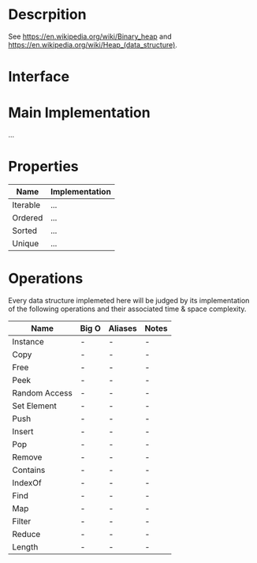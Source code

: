 # Descrpition

See https://en.wikipedia.org/wiki/Binary_heap and https://en.wikipedia.org/wiki/Heap_(data_structure).

# Interface

# Main Implementation

...

# Properties

| Name     | Implementation |
| -------- | -------------- |
| Iterable | ...            |
| Ordered  | ...            |
| Sorted   | ...            |
| Unique   | ...            |

# Operations

Every data structure implemeted here will be judged by its implementation of the following operations and their associated time & space complexity.

| Name          | Big O | Aliases | Notes |
| ------------- | ----- | ------- | ----- |
| Instance      | -     | -       | -     |
| Copy          | -     | -       | -     |
| Free          | -     | -       | -     |
| Peek          | -     | -       | -     |
| Random Access | -     | -       | -     |
| Set Element   | -     | -       | -     |
| Push          | -     | -       | -     |
| Insert        | -     | -       | -     |
| Pop           | -     | -       | -     |
| Remove        | -     | -       | -     |
| Contains      | -     | -       | -     |
| IndexOf       | -     | -       | -     |
| Find          | -     | -       | -     |
| Map           | -     | -       | -     |
| Filter        | -     | -       | -     |
| Reduce        | -     | -       | -     |
| Length        | -     | -       | -     |
